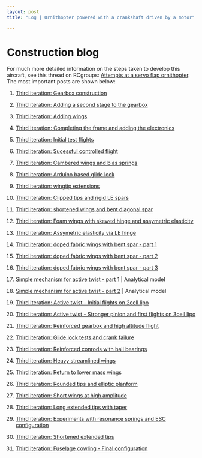 ```yaml
---
layout: post
title: "Log | Ornithopter powered with a crankshaft driven by a motor"

---
```


# Construction blog
For much more detailed information on the steps taken to develop this aircraft, see this thread on RCgroups: [Attempts at a servo flap ornithopter](https://www.rcgroups.com/forums/showthread.php?3221699-Attempt(s)-at-a-servo-flap-ornithopter). The most important posts are shown below:

1. [Third iteration: Gearbox construction](https://www.rcgroups.com/forums/showpost.php?p=41363327&postcount=76)

2. [Third iteration: Adding a second stage to the gearbox](https://www.rcgroups.com/forums/showpost.php?p=41380437&postcount=80)

3. [Third iteration: Adding wings](https://www.rcgroups.com/forums/showpost.php?p=41415689&postcount=81)

4. [Third Iteration: Completing the frame and adding the electronics](https://www.rcgroups.com/forums/showpost.php?p=41423997&postcount=82)

5. [Third iteration: Initial test flights](https://www.rcgroups.com/forums/showpost.php?p=41432795&postcount=85)

6. [Third iteration: Sucessful controlled flight](https://www.rcgroups.com/forums/showpost.php?p=41439849&postcount=87)

7. [Third iteration: Cambered wings and bias springs](https://www.rcgroups.com/forums/showpost.php?p=49558023&postcount=191)

8. [Third iteration: Arduino based glide lock](https://www.rcgroups.com/forums/showpost.php?p=49633121&postcount=196)

9. [Third iteration: wingtip extensions](https://www.rcgroups.com/forums/showpost.php?p=49649455&postcount=200)

10. [Third iteration: Clipped tips and rigid LE spars](https://www.rcgroups.com/forums/showpost.php?p=49658299&postcount=203)

11. [Third iteration: shortened wings and bent diagonal spar](https://www.rcgroups.com/forums/showpost.php?p=49665379&postcount=206)

12. [Third iteration: Foam wings with skewed hinge and assymetric elasticity](https://www.rcgroups.com/forums/showpost.php?p=49685699&postcount=208)

13. [Third iteration: Assymetric elasticity via LE hinge](https://www.rcgroups.com/forums/showpost.php?p=49687763&postcount=209)

14. [Third iteration: doped fabric wings with bent spar - part 1](https://www.rcgroups.com/forums/showpost.php?p=49692791&postcount=213)

15. [Third iteration: doped fabric wings with bent spar - part 2](https://www.rcgroups.com/forums/showpost.php?p=49693781&postcount=214)

16. [Third iteration: doped fabric wings with bent spar - part 3](https://www.rcgroups.com/forums/showpost.php?p=49696161&postcount=215)

17. [Simple mechanism for active twist - part 1](https://www.rcgroups.com/forums/showpost.php?p=49734129&postcount=227) | Analytical model

18. [Simple mechanism for active twist - part 2](https://www.rcgroups.com/forums/showpost.php?p=49743797&postcount=228) | Analytical model

19. [Third Iteration: Active twist - Initial flights on 2cell lipo](https://www.rcgroups.com/forums/showpost.php?p=49743909&postcount=229)

20. [Third iteration: Active twist - Stronger pinion and first flights on 3cell lipo](https://www.rcgroups.com/forums/showpost.php?p=49743927&postcount=230)

21. [Third iteration: Reinforced gearbox and high altitude flight](https://www.rcgroups.com/forums/showpost.php?p=49758457&postcount=236)

22. [Third iteration: Glide lock tests and crank failure](https://www.rcgroups.com/forums/showpost.php?p=49766775&postcount=239)

23. [Third iteration: Reinforced conrods with ball bearings](https://www.rcgroups.com/forums/showpost.php?p=49774607&postcount=241)

24. [Third iteration: Heavy streamlined wings](https://www.rcgroups.com/forums/showpost.php?p=49774637&postcount=242)

25. [Third iteration: Return to lower mass wings](https://www.rcgroups.com/forums/showpost.php?p=49782725&postcount=243)

26. [Third iteration: Rounded tips and elliptic planform](https://www.rcgroups.com/forums/showpost.php?p=49782967&postcount=244)

27. [Third iteration: Short wings at high amplitude](https://www.rcgroups.com/forums/showpost.php?p=49794157&postcount=250)

28. [Third iteration: Long extended tips with taper](https://www.rcgroups.com/forums/showpost.php?p=49794181&postcount=251)

29. [Third iteration: Experiments with resonance springs and ESC configuration](https://www.rcgroups.com/forums/showpost.php?p=49808725&postcount=255)

30. [Third iteration: Shortened extended tips](https://www.rcgroups.com/forums/showpost.php?p=49819219&postcount=259)

31. [Third iteration: Fuselage cowling - Final configuration](https://www.rcgroups.com/forums/showpost.php?p=49829519&postcount=260)
